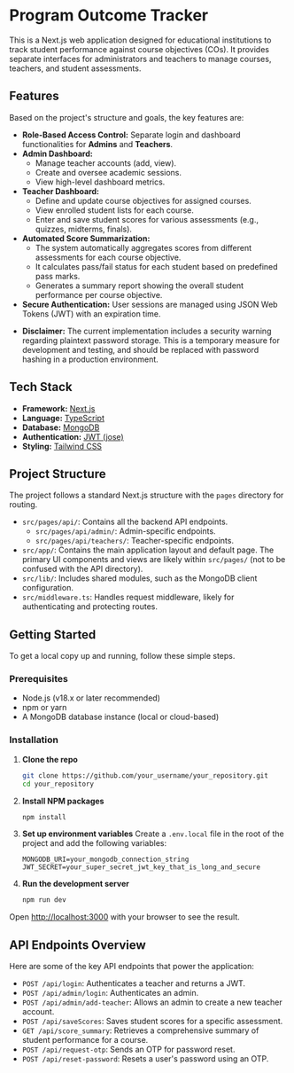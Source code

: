 # Program Outcome Tracker

This is a Next.js web application designed for educational institutions to track student performance against course objectives (COs). It provides separate interfaces for administrators and teachers to manage courses, teachers, and student assessments.

## Features

Based on the project's structure and goals, the key features are:

-   **Role-Based Access Control:** Separate login and dashboard functionalities for **Admins** and **Teachers**.
-   **Admin Dashboard:**
    -   Manage teacher accounts (add, view).
    -   Create and oversee academic sessions.
    -   View high-level dashboard metrics.
-   **Teacher Dashboard:**
    -   Define and update course objectives for assigned courses.
    -   View enrolled student lists for each course.
    -   Enter and save student scores for various assessments (e.g., quizzes, midterms, finals).
-   **Automated Score Summarization:**
    -   The system automatically aggregates scores from different assessments for each course objective.
    -   It calculates pass/fail status for each student based on predefined pass marks.
    -   Generates a summary report showing the overall student performance per course objective.
-   **Secure Authentication:** User sessions are managed using JSON Web Tokens (JWT) with an expiration time.

*   **Disclaimer:** The current implementation includes a security warning regarding plaintext password storage. This is a temporary measure for development and testing, and should be replaced with password hashing in a production environment.

## Tech Stack

-   **Framework:** [Next.js](https://nextjs.org/)
-   **Language:** [TypeScript](https://www.typescriptlang.org/)
-   **Database:** [MongoDB](https://www.mongodb.com/)
-   **Authentication:** [JWT (jose)](https://github.com/panva/jose)
-   **Styling:** [Tailwind CSS](https://tailwindcss.com/)

## Project Structure

The project follows a standard Next.js structure with the `pages` directory for routing.

-   `src/pages/api/`: Contains all the backend API endpoints.
    -   `src/pages/api/admin/`: Admin-specific endpoints.
    -   `src/pages/api/teachers/`: Teacher-specific endpoints.
-   `src/app/`: Contains the main application layout and default page. The primary UI components and views are likely within `src/pages/` (not to be confused with the API directory).
-   `src/lib/`: Includes shared modules, such as the MongoDB client configuration.
-   `src/middleware.ts`: Handles request middleware, likely for authenticating and protecting routes.

## Getting Started

To get a local copy up and running, follow these simple steps.

### Prerequisites

-   Node.js (v18.x or later recommended)
-   npm or yarn
-   A MongoDB database instance (local or cloud-based)

### Installation

1.  **Clone the repo**
    ```sh
    git clone https://github.com/your_username/your_repository.git
    cd your_repository
    ```

2.  **Install NPM packages**
    ```sh
    npm install
    ```

3.  **Set up environment variables**
    Create a `.env.local` file in the root of the project and add the following variables:
    ```env
    MONGODB_URI=your_mongodb_connection_string
    JWT_SECRET=your_super_secret_jwt_key_that_is_long_and_secure
    ```

4.  **Run the development server**
    ```sh
    npm run dev
    ```

Open [http://localhost:3000](http://localhost:3000) with your browser to see the result.

## API Endpoints Overview

Here are some of the key API endpoints that power the application:

-   `POST /api/login`: Authenticates a teacher and returns a JWT.
-   `POST /api/admin/login`: Authenticates an admin.
-   `POST /api/admin/add-teacher`: Allows an admin to create a new teacher account.
-   `POST /api/saveScores`: Saves student scores for a specific assessment.
-   `GET /api/score_summary`: Retrieves a comprehensive summary of student performance for a course.
-   `POST /api/request-otp`: Sends an OTP for password reset.
-   `POST /api/reset-password`: Resets a user's password using an OTP.
